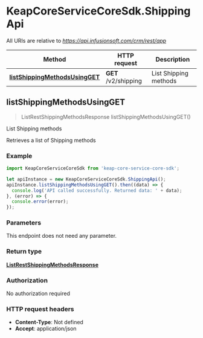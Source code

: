 # KeapCoreServiceCoreSdk.ShippingApi

All URIs are relative to *https://api.infusionsoft.com/crm/rest/app*

Method | HTTP request | Description
------------- | ------------- | -------------
[**listShippingMethodsUsingGET**](ShippingApi.md#listShippingMethodsUsingGET) | **GET** /v2/shipping | List Shipping methods



## listShippingMethodsUsingGET

> ListRestShippingMethodsResponse listShippingMethodsUsingGET()

List Shipping methods

Retrieves a list of Shipping methods

### Example

```javascript
import KeapCoreServiceCoreSdk from 'keap-core-service-core-sdk';

let apiInstance = new KeapCoreServiceCoreSdk.ShippingApi();
apiInstance.listShippingMethodsUsingGET().then((data) => {
  console.log('API called successfully. Returned data: ' + data);
}, (error) => {
  console.error(error);
});

```

### Parameters

This endpoint does not need any parameter.

### Return type

[**ListRestShippingMethodsResponse**](ListRestShippingMethodsResponse.md)

### Authorization

No authorization required

### HTTP request headers

- **Content-Type**: Not defined
- **Accept**: application/json

